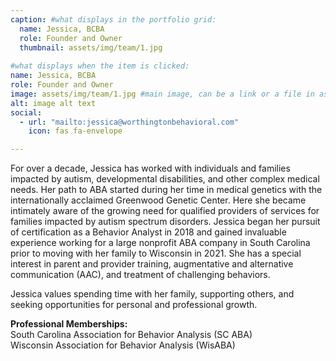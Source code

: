 ```yaml
---
caption: #what displays in the portfolio grid:
  name: Jessica, BCBA
  role: Founder and Owner
  thumbnail: assets/img/team/1.jpg
  
#what displays when the item is clicked:
name: Jessica, BCBA
role: Founder and Owner
image: assets/img/team/1.jpg #main image, can be a link or a file in assets/img/portfolio
alt: image alt text
social:
  - url: "mailto:jessica@worthingtonbehavioral.com"
    icon: fas fa-envelope

---
```

For over a decade, Jessica has worked with individuals and families impacted by autism, developmental disabilities, and other complex medical needs. Her path to ABA started during her time in medical genetics with the internationally acclaimed Greenwood Genetic Center. Here she became intimately aware of the growing need for qualified providers of services for families impacted by autism spectrum disorders. Jessica began her pursuit of certification as a Behavior Analyst in 2018 and gained invaluable experience working for a large nonprofit ABA company in South Carolina prior to moving with her family to Wisconsin in 2021. She has a special interest in parent and provider training, augmentative and alternative communication (AAC), and treatment of challenging behaviors. 
        
Jessica values spending time with her family, supporting others, and seeking opportunities for personal and professional growth. 

**Professional Memberships:**  
South Carolina Association for Behavior Analysis (SC ABA)  
Wisconsin Association for Behavior Analysis (WisABA)


